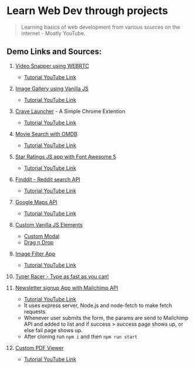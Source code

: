 # Learn Web Dev through projects

> Learning basics of web development from various sources on the internet - Mostly YouTube.

## Demo Links and Sources:
1. [Video Snapper using WEBRTC](https://cdadityang.github.io/webdev-projects/video-snap-webrtc)
    - [Tutorial YouTube Link](https://www.youtube.com/watch?v=6_gLU_OStK0)

2. [Image Gallery using Vanilla JS](https://cdadityang.github.io/webdev-projects/img-gallary-vanilla-js)
    - [Tutorial YouTube Link](https://www.youtube.com/watch?v=afoxd5b0bJo)

3. [Crave Launcher](https://cdadityang.github.io/webdev-projects/crave-launcher-crome/popup.html) - A Simple Chrome Extention
    - [Tutorial YouTube Link](https://www.youtube.com/watch?v=wHZCYi1K664)

4. [Movie Search with OMDB](https://cdadityang.github.io/webdev-projects/movie-search-app)
    - [Tutorial YouTube Link](https://www.youtube.com/watch?v=YsPqjYGauns)

5. [Star Ratings JS app with Font Awesome 5](https://cdadityang.github.io/webdev-projects/star-rating-fa5-js/)
    - [Tutorial YouTube Link](https://www.youtube.com/watch?v=u3rylF3y3og)

6. [Finddit - Reddit search API](https://cdadityang.github.io/webdev-projects/finddit-reddit-search/)
    - [Tutorial YouTube Link](https://www.youtube.com/watch?v=VITzIZB-bXU)

7. [Google Maps API](https://cdadityang.github.io/webdev-projects/google-maps-api/index.html)
    - [Tutorial YouTube Link](https://www.youtube.com/watch?v=Zxf1mnP5zcw)

8. [Custom Vanilla JS Elements](https://cdadityang.github.io/webdev-projects/custom-vanilla-js-elements/index.html)
    - [Custom Modal](https://cdadityang.github.io/webdev-projects/custom-vanilla-js-elements/index.html)
    - [Drag n Drop](https://cdadityang.github.io/webdev-projects/custom-vanilla-js-elements/dragndrop.html)

9. [Image Filter App](https://cdadityang.github.io/webdev-projects/image-filter-web-app/index.html)
    - [Tutorial YouTube Link](https://www.youtube.com/watch?v=MEENB3_9yUw)

10. [Typer Racer - Type as fast as you can!](https://cdadityang.github.io/webdev-projects/typer-race/index.html)

11. [Newsletter signup App with Mailchimp API](https://github.com/cdadityang/webdev-projects/tree/master/newsletter-mailchimp-api)
    - [Tutorial YouTube Link](https://www.youtube.com/watch?v=Gjk25N7WFkI)
    - It uses express server, Node.js and node-fetch to make fetch requests. 
    - Whenever user submits the form, the params are send to Mailchimp API and added to list and if success > success page shows up, or else fail page shows up.
    - After cloning run `npm i` and then `npm run start`

12. [Custom PDF Viewer](https://cdadityang.github.io/webdev-projects/custom-pdf-viewer)
    - [Tutorial YouTube Link](https://www.youtube.com/watch?v=ydCSSgwZjzs)